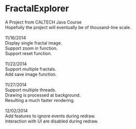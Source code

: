 FractalExplorer
===============
A Project from CALTECH Java Course<br>
Hopefully the project will eventually be of thousand-line scale.<br>
<br>11/16/2014 <br>
  Display single fractal image.<br>
  Support zoom in function.<br>
  Support reset function.<br>
<br>11/22/2014 <br>
  Support multiple fractals.<br>
  Add save image function.<br>
<br>11/27/2014 <br>
  Support multiple threads.<br>
  Drawing is processed at background.<br>
  Resulting a much faster rendering.<br>
<br>12/02/2014 <br>
  Add features to ignore events during redraw.<br>
  Interaction with UI are disabled during redraw.<br>
